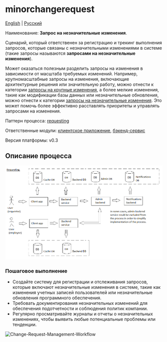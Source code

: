 # minorchangerequest

[English](minorchangerequest.md) | [Русский](minorchangerequest.ru.md)

Наименование: **Запрос на незначительные изменения**.

Сценарий, который ответственен за регистрацию и трекинг выполнения запросов, которые связаны с незначительными изменениями в системе (такие запросы называются **запросами на незначительные изменения**). 

Может оказаться полезным разделить запросы на изменения в зависимости от масштаба требуемых изменений.
Например, крупномасштабные запросы на изменения, включающие архитектурные решения или значительную работу, можно отнести к категории [запросы на крупные изменения](../admin/majorchangerequest.md), а более мелкие изменения, такие как модификации базы данных или незначительные обновления, можно отнести к категории [ запросы на незначительные изменения](../admin/minorchangerequest.md).
Это может помочь более эффективно расставлять приоритеты и управлять запросами на изменения.

Паттерн процесса: [requesting](../../processpatterns/requesting.ru.md)

Ответственные модули: [клиентское приложение](../../frontend/adminclient.ru.md), [бэкенд-сервис](../../backend/adminbackend.ru.md)

Версия платформы: v0.3

## Описание процесса

![requesting_overall](../../img/processpatterns/requesting_overall.png)

### Пошаговое выполнение

- Создайте систему для регистрации и отслеживания запросов, которые включают незначительные изменения в системе, такие как изменения учетных записей пользователей или незначительные обновления программного обеспечения.
- Требовать документирования незначительных изменений для обеспечения подотчетности и соблюдения политик компании.
- Регулярно просматривайте журналы и отчеты о незначительных изменениях, чтобы выявить любые потенциальные проблемы или тенденции.

![Change-Request-Management-Workflow](https://www.researchgate.net/profile/Zafar-Nasir/publication/224191064/figure/fig1/AS:302594669989893@1449155599842/Change-Request-Management-Workflow.png)
